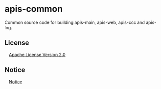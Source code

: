 # apis-common
Common source code for building apis-main, apis-web, apis-ccc and apis-log.


## License
&emsp;[Apache License Version 2.0](https://github.com/SonyCSL/apis-common/blob/master/LICENSE)

## Notice
&emsp;[Notice](https://github.com/SonyCSL/apis-common/blob/master/NOTICE.md)

